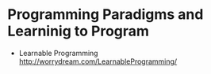 # Programming Paradigms and Learninig to Program

* Learnable Programming
  http://worrydream.com/LearnableProgramming/
